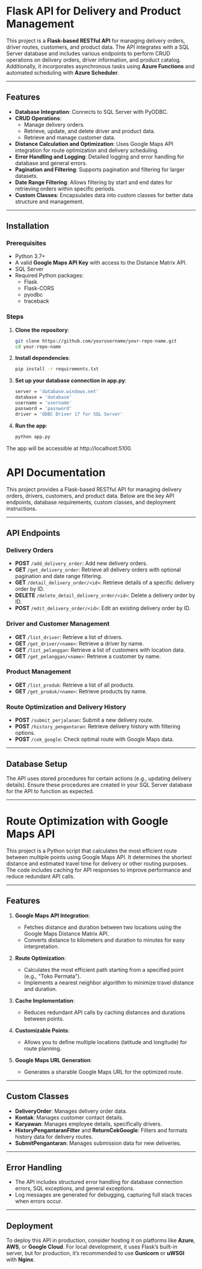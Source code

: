 # Flask API for Delivery and Product Management

This project is a **Flask-based RESTful API** for managing delivery orders, driver routes, customers, and product data. The API integrates with a SQL Server database and includes various endpoints to perform CRUD operations on delivery orders, driver information, and product catalog. Additionally, it incorporates asynchronous tasks using **Azure Functions** and automated scheduling with **Azure Scheduler**.

---

## Features

- **Database Integration**: Connects to SQL Server with PyODBC.
- **CRUD Operations**:
  - Manage delivery orders.
  - Retrieve, update, and delete driver and product data.
  - Retrieve and manage customer data.
- **Distance Calculation and Optimization**: Uses Google Maps API integration for route optimization and delivery scheduling.
- **Error Handling and Logging**: Detailed logging and error handling for database and general errors.
- **Pagination and Filtering**: Supports pagination and filtering for larger datasets.
- **Date Range Filtering**: Allows filtering by start and end dates for retrieving orders within specific periods.
- **Custom Classes**: Encapsulates data into custom classes for better data structure and management.

---

## Installation

### Prerequisites

- Python 3.7+
- A valid **Google Maps API Key** with access to the Distance Matrix API.
- SQL Server
- Required Python packages:
  - Flask
  - Flask-CORS
  - pyodbc
  - traceback

### Steps

1. **Clone the repository**:
   ```bash
   git clone https://github.com/yourusername/your-repo-name.git
   cd your-repo-name

2.  **Install dependencies**:
    ```bash
    pip install -r requirements.txt

3. **Set up your database connection in app.py**:
    ```bash
    server = 'database.windows.net'
    database = 'database'
    username = 'username'
    password = 'password'
    driver = 'ODBC Driver 17 for SQL Server'

4. **Run the app**:
    ```bash
    python app.py
    
The app will be accessible at http://localhost:5100.

# API Documentation

This project provides a Flask-based RESTful API for managing delivery orders, drivers, customers, and product data. Below are the key API endpoints, database requirements, custom classes, and deployment instructions.

---

## **API Endpoints**

### **Delivery Orders**
- **POST** `/add_delivery_order`: Add new delivery orders.
- **GET** `/get_delivery_order`: Retrieve all delivery orders with optional pagination and date range filtering.
- **GET** `/detail_delivery_order/<id>`: Retrieve details of a specific delivery order by ID.
- **DELETE** `/delete_detail_delivery_order/<id>`: Delete a delivery order by ID.
- **POST** `/edit_delivery_order/<id>`: Edit an existing delivery order by ID.

### **Driver and Customer Management**
- **GET** `/list_driver`: Retrieve a list of drivers.
- **GET** `/get_driver/<name>`: Retrieve a driver by name.
- **GET** `/list_pelanggan`: Retrieve a list of customers with location data.
- **GET** `/get_pelanggan/<name>`: Retrieve a customer by name.

### **Product Management**
- **GET** `/list_produk`: Retrieve a list of all products.
- **GET** `/get_produk/<name>`: Retrieve products by name.

### **Route Optimization and Delivery History**
- **POST** `/submit_perjalanan`: Submit a new delivery route.
- **POST** `/history_pengantaran`: Retrieve delivery history with filtering options.
- **POST** `/cek_google`: Check optimal route with Google Maps data.

---

## **Database Setup**

The API uses stored procedures for certain actions (e.g., updating delivery details). Ensure these procedures are created in your SQL Server database for the API to function as expected.

---

# Route Optimization with Google Maps API

This project is a Python script that calculates the most efficient route between multiple points using Google Maps API. It determines the shortest distance and estimated travel time for delivery or other routing purposes. The code includes caching for API responses to improve performance and reduce redundant API calls.

---

## **Features**

1. **Google Maps API Integration**:
   - Fetches distance and duration between two locations using the Google Maps Distance Matrix API.
   - Converts distance to kilometers and duration to minutes for easy interpretation.

2. **Route Optimization**:
   - Calculates the most efficient path starting from a specified point (e.g., "Toko Permata").
   - Implements a nearest neighbor algorithm to minimize travel distance and duration.

3. **Cache Implementation**:
   - Reduces redundant API calls by caching distances and durations between points.

4. **Customizable Points**:
   - Allows you to define multiple locations (latitude and longitude) for route planning.

5. **Google Maps URL Generation**:
   - Generates a sharable Google Maps URL for the optimized route.

---


## **Custom Classes**

- **DeliveryOrder**: Manages delivery order data.
- **Kontak**: Manages customer contact details.
- **Karyawan**: Manages employee details, specifically drivers.
- **HistoryPengantaranFilter** and **ReturnCekGoogle**: Filters and formats history data for delivery routes.
- **SubmitPengantaran**: Manages submission data for new deliveries.

---

## **Error Handling**

- The API includes structured error handling for database connection errors, SQL exceptions, and general exceptions.
- Log messages are generated for debugging, capturing full stack traces when errors occur.

---

## **Deployment**

To deploy this API in production, consider hosting it on platforms like **Azure**, **AWS**, or **Google Cloud**. For local development, it uses Flask’s built-in server, but for production, it’s recommended to use **Gunicorn** or **uWSGI** with **Nginx**.
